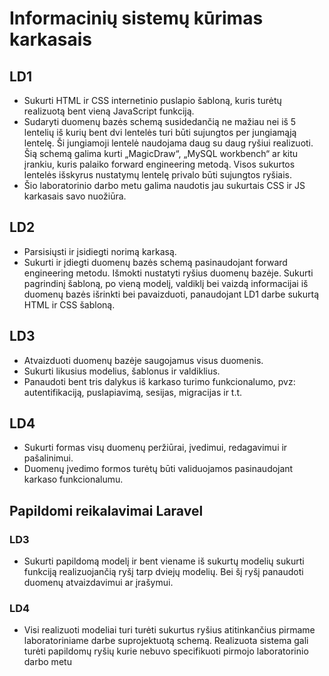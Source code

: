 

# Informacinių sistemų kūrimas karkasais

## LD1
- Sukurti HTML ir CSS internetinio puslapio šabloną, kuris turėtų realizuotą bent vieną JavaScript
funkciją.
- Sudaryti duomenų bazės schemą susidedančią ne mažiau nei iš 5 lentelių iš kurių bent dvi lentelės
turi būti sujungtos per jungiamąją lentelę. Ši jungiamoji lentelė naudojama daug su daug ryšiui
realizuoti. Šią schemą galima kurti „MagicDraw“, „MySQL workbench“ ar kitu įrankiu, kuris palaiko
forward engineering metodą. Visos sukurtos lentelės išskyrus nustatymų lentelę privalo būti
sujungtos ryšiais.
- Šio laboratorinio darbo metu galima naudotis jau sukurtais CSS ir JS karkasais savo nuožiūra.

## LD2
- Parsisiųsti ir įsidiegti norimą karkasą.
- Sukurti ir įdiegti duomenų bazės schemą pasinaudojant forward engineering metodu.
Išmokti nustatyti ryšius duomenų bazėje. Sukurti pagrindinį šabloną, po vieną modelį, valdiklį bei
vaizdą informacijai iš duomenų bazės išrinkti bei pavaizduoti, panaudojant LD1 darbe sukurtą
HTML ir CSS šabloną.

## LD3
- Atvaizduoti duomenų bazėje saugojamus visus duomenis.
- Sukurti likusius modelius, šablonus ir valdiklius.
- Panaudoti bent tris dalykus iš karkaso turimo funkcionalumo, pvz: autentifikaciją, puslapiavimą,
sesijas, migracijas ir t.t.

## LD4
- Sukurti formas visų duomenų peržiūrai, įvedimui, redagavimui ir pašalinimui.
- Duomenų įvedimo formos turėtų būti validuojamos pasinaudojant karkaso funkcionalumu.

## Papildomi reikalavimai Laravel

### LD3
- Sukurti papildomą modelį ir bent viename iš sukurtų modelių sukurti funkciją realizuojančią ryšį tarp
dviejų modelių. Bei šį ryšį panaudoti duomenų atvaizdavimui ar įrašymui.

### LD4
- Visi realizuoti modeliai turi turėti sukurtus ryšius atitinkančius pirmame laboratoriniame darbe
suprojektuotą schemą. Realizuota sistema gali turėti papildomų ryšių kurie nebuvo specifikuoti pirmojo
laboratorinio darbo metu
